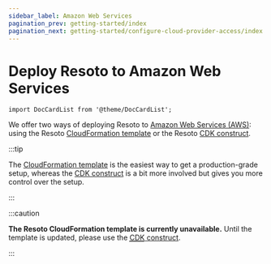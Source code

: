 ```yaml
---
sidebar_label: Amazon Web Services
pagination_prev: getting-started/index
pagination_next: getting-started/configure-cloud-provider-access/index
---
```


# Deploy Resoto to Amazon Web Services

```mdx-code-block
import DocCardList from '@theme/DocCardList';
```

We offer two ways of deploying Resoto to [Amazon Web Services (AWS)](https://aws.amazon.com): using the Resoto [CloudFormation template](./cloudformation/index.md) or the Resoto [CDK construct](./cdk.md).

:::tip

The [CloudFormation template](./cloudformation/index.md) is the easiest way to get a production-grade setup, whereas the [CDK construct](./cdk.md) is a bit more involved but gives you more control over the setup.

:::

:::caution

**The Resoto CloudFormation template is currently unavailable.** Until the template is updated, please use the [<abbr title="Cloud Development Kit">CDK</abbr> construct](./cdk.md).

:::

<DocCardList />
